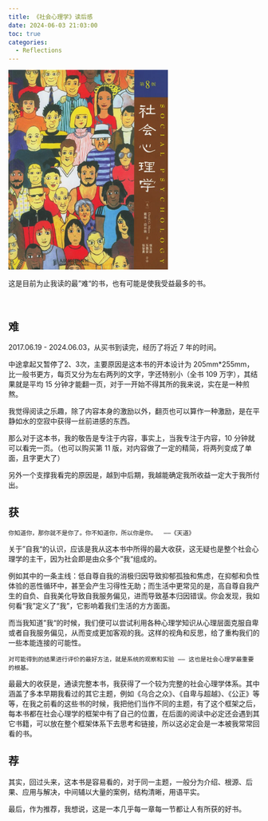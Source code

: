 ```yaml
---
title: 《社会心理学》读后感
date: 2024-06-03 21:03:00
toc: true
categories:
  - Reflections
---
```


<img src="/resources/Cover/social_psychology.jpg" height=400 />

这是目前为止我读的最”难“的书，也有可能是使我受益最多的书。

<!--more-->

<br/>

## 难

2017.06.19 - 2024.06.03，从买书到读完，经历了将近 7 年的时间。

中途拿起又暂停了2、3次，主要原因是这本书的开本设计为 205mm*255mm，比一般书更方，每页又分为左右两列的文字，字还特别小（全书 109 万字），其结果就是平均 15 分钟才能翻一页，对于一开始不得其所的我来说，实在是一种煎熬。

我觉得阅读之乐趣，除了内容本身的激励以外，翻页也可以算作一种激励，是在平静如水的空寂中获得一丝前进感的东西。

那么对于这本书，我的敬告是专注于内容，事实上，当我专注于内容，10 分钟就可以看完一页。（也可以购买第 11 版，对内容做了一定的精简，将两列变成了单面，且字更大了）

另外一个支撑我看完的原因是，越到中后期，我越能确定我所收益一定大于我所付出。

## 获

```
你知道你，那你就不是你了。你不知道你，所以你是你。  ——《天道》
```

关于”自我“的认识，应该是我从这本书中所得的最大收获，这无疑也是整个社会心理学的主干，因为社会即是由众多个”我“组成的。

例如其中的一条主线：低自尊自我的消极归因导致抑郁孤独和焦虑，在抑郁和负性体验的恶性循环中，甚至会产生习得性无助；而生活中更常见的是，高自尊自我产生的自负、自我美化导致自我服务偏见，进而导致基本归因错误。你会发现，我如何看“我”定义了“我”，它影响着我们生活的方方面面。

而当我知道”我“的时候，我们便可以尝试利用各种心理学知识从心理层面克服自卑或者自我服务偏见，从而变成更加客观的我。这样的视角和反思，给了重构我们的一些本能连接的可能性。

```
对可能得到的结果进行评价的最好方法，就是系统的观察和实验 —— 这也是社会心理学最重要的根基。
```

最最大的收获是，通读完整本书，我获得了一个较为完整的社会心理学体系。其中涵盖了多本早期我看过的其它主题，例如《乌合之众》、《自卑与超越》、《公正》等等，在我之前看的这些书的时候，我把他们当作不同的主题，有了这个框架之后，每本书都在社会心理学的框架中有了自己的位置，在后面的阅读中必定还会遇到其它书籍，可以放在整个框架体系下去思考和链接，所以这必定会是一本被我常常回看的书。

## 荐

其实，回过头来，这本书是容易看的，对于同一主题，一般分为介绍、根源、后果、应用与解决，中间辅以大量的案例，结构清晰，用语平实。

最后，作为推荐，我想说，这是一本几乎每一章每一节都让人有所获的好书。

